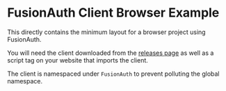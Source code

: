 FusionAuth Client Browser Example
====

This directly contains the minimum layout for a browser project using FusionAuth.

You will need the client downloaded from the [releases page](https://github.com/FusionAuth/fusionauth-typescript-client/releases) as well as a script tag on your website that imports the client.

The client is namespaced under `FusionAuth` to prevent polluting the global namespace.
